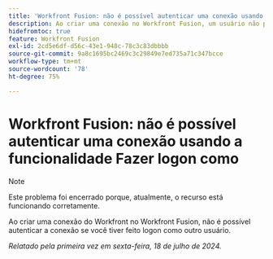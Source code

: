 ```yaml
---
title: 'Workfront Fusion: não é possível autenticar uma conexão usando a funcionalidade Fazer logon como'
description: Ao criar uma conexão no Workfront Fusion, um usuário não pode autenticar a conexão enquanto estiver conectado como outro usuário.
hidefromtoc: true
feature: Workfront Fusion
exl-id: 2cd5e6df-d56c-43e1-948c-78c3c83dbbbb
source-git-commit: 9a8c1695bc2469c3c29849e7ed735a71c347bcce
workflow-type: tm+mt
source-wordcount: '78'
ht-degree: 75%

---
```


# Workfront Fusion: não é possível autenticar uma conexão usando a funcionalidade Fazer logon como

>[!NOTE]
>
>Este problema foi encerrado porque, atualmente, o recurso está funcionando corretamente.

Ao criar uma conexão do Workfront no Workfront Fusion, não é possível autenticar a conexão se você tiver feito logon como outro usuário.

_Relatado pela primeira vez em sexta-feira, 18 de julho de 2024._
